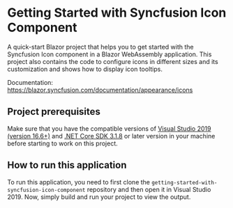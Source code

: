 # Getting Started with Syncfusion Icon Component
A quick-start Blazor project that helps you to get started with the Syncfusion Icon component in a Blazor WebAssembly application. This project also contains the code to configure icons in different sizes and its customization and shows how to display icon tooltips.

Documentation: https://blazor.syncfusion.com/documentation/appearance/icons

## Project prerequisites
Make sure that you have the compatible versions of [Visual Studio 2019 (version 16.6+)]( https://visualstudio.microsoft.com/downloads?utm_source=github&utm_medium=listing&utm_campaign=blazor-gantt-chart-github-samples) and [.NET Core SDK 3.1.8](https://dotnet.microsoft.com/download/dotnet-core/3.1?utm_source=github&utm_medium=listing&utm_campaign=blazor-gantt-chart-github-samples) or later version in your machine before starting to work on this project.

## How to run this application
To run this application, you need to first clone the `getting-started-with-syncfusion-icon-component` repository and then open it in Visual Studio 2019. Now, simply build and run your project to view the output.

